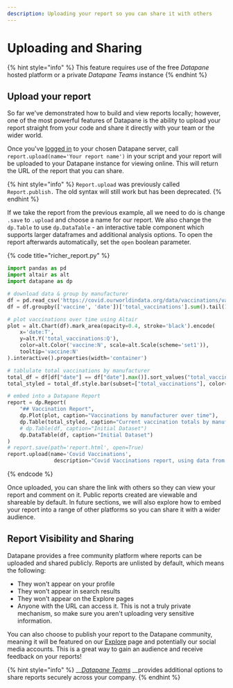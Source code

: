 ```yaml
---
description: Uploading your report so you can share it with others
---
```


# Uploading and Sharing

{% hint style="info" %}
This feature requires use of the free _Datapane_ hosted platform or a private _Datapane Teams_ instance
{% endhint %}

## Upload your report

So far we've demonstrated how to build and view reports locally; however, one of the most powerful features of Datapane is the ability to upload your report straight from your code and share it directly with your team or the wider world.

Once you've [logged in](../../tut-getting-started.md#authentication) to your chosen Datapane server, call `report.upload(name='Your report name')` in your script and your report will be uploaded to your Datapane instance for viewing online. This will return the URL of the report that you can share.

{% hint style="info" %}
`Report.upload` was previously called `Report.publish.` The old syntax will still work but has been deprecated. 
{% endhint %}

If we take the report from the previous example, all we need to do is change `.save` to `.upload` and choose a name for our report. We also change the `dp.Table` to use `dp.DataTable` - an interactive table component which supports larger dataframes and additional analysis options. To open the report afterwards automatically, set the `open` boolean parameter.

{% code title="richer\_report.py" %}
```python
import pandas as pd
import altair as alt
import datapane as dp

# download data & group by manufacturer
df = pd.read_csv('https://covid.ourworldindata.org/data/vaccinations/vaccinations-by-manufacturer.csv', parse_dates=['date'])
df = df.groupby(['vaccine', 'date'])['total_vaccinations'].sum().tail(1000).reset_index()

# plot vaccinations over time using Altair
plot = alt.Chart(df).mark_area(opacity=0.4, stroke='black').encode(
    x='date:T',
    y=alt.Y('total_vaccinations:Q'),
    color=alt.Color('vaccine:N', scale=alt.Scale(scheme='set1')),
    tooltip='vaccine:N'
).interactive().properties(width='container')

# tablulate total vaccinations by manufacturer
total_df = df[df["date"] == df["date"].max()].sort_values("total_vaccinations", ascending=False).reset_index(drop=True)
total_styled = total_df.style.bar(subset=["total_vaccinations"], color='#5fba7d', vmax=total_df["total_vaccinations"].sum())

# embed into a Datapane Report
report = dp.Report(
    "## Vaccination Report",
    dp.Plot(plot, caption="Vaccinations by manufacturer over time"),
    dp.Table(total_styled, caption="Current vaccination totals by manufacturer"),
    # dp.Table(df, caption="Initial Dataset")
    dp.DataTable(df, caption="Initial Dataset")
)
# report.save(path='report.html', open=True)
report.upload(name='Covid Vaccinations',
               description="Covid Vaccinations report, using data from ourworldindata", open=True)
```
{% endcode %}

Once uploaded, you can share the link with others so they can view your report and comment on it. Public reports created are viewable and shareable by default. In future sections, we will also explore how to embed your report into a range of other platforms so you can share it with a wider audience.

## Report Visibility and Sharing

Datapane provides a free community platform where reports can be uploaded and shared publicly. Reports are unlisted by default, which means the following: 

* They won't appear on your profile
* They won't appear in search results
* They won't appear on the Explore pages
* Anyone with the URL can access it. This is not a truly private mechanism, so make sure you aren't uploading very sensitive information. 

You can also choose to publish your report to the Datapane community, meaning it will be featured on our [Explore](https://datapane.com/explore/) page and potentially our social media accounts. This is a great way to gain an audience and receive feedback on your reports! 

{% hint style="info" %}
\_\_[_Datapane Teams_](../../datapane-teams/introduction.md) __provides additional options to share reports securely across your company.
{% endhint %}

